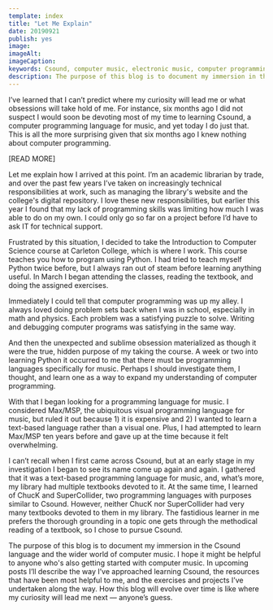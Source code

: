 ```yaml
---
template: index
title: "Let Me Explain"
date: 20190921
publish: yes
image:
imageAlt:
imageCaption:
keywords: Csound, computer music, electronic music, computer programming, Python, SuperCollider, Max/MSP
description: The purpose of this blog is to document my immersion in the world of computer music.  I hope it might be helpful to anyone who's also getting started with computer music.  In upcoming posts I’ll describe the way I’ve approached learning Csound, the resources that have been most beneficial to me, and the exercises and projects I’ve undertaken along the way.  How this blog will evolve over time is like where my curiosity will lead me next — anyone’s guess.
---
```

I’ve learned that I can’t predict where my curiosity will lead me or what obsessions will take hold of me. For instance, six months ago I did not suspect I would soon be devoting most of my time to learning Csound, a computer programming language for music, and yet today I do just that. This is all the more surprising given that six months ago I knew nothing about computer programming.

[READ MORE]

Let me explain how I arrived at this point. I’m an academic librarian by trade, and over the past few years I’ve taken on increasingly technical responsibilities at work, such as managing the library's website and the college's digital repository. I love these new responsibilities, but earlier this year I found that my lack of programming skills was limiting how much I was able to do on my own. I could only go so far on a project before I’d have to ask IT for technical support.

Frustrated by this situation, I decided to take the Introduction to Computer Science course at Carleton College, which is where I work. This course teaches you how to program using Python. I had tried to teach myself Python twice before, but I always ran out of steam before learning anything useful. In March I began attending the classes, reading the textbook, and doing the assigned exercises.

Immediately I could tell that computer programming was up my alley. I always loved doing problem sets back when I was in school, especially in math and physics. Each problem was a satisfying puzzle to solve. Writing and debugging computer programs was satisfying in the same way.

And then the unexpected and sublime obsession materialized as though it were the true, hidden purpose of my taking the course. A week or two into learning Python it occurred to me that there must be programming languages specifically for music. Perhaps I should investigate them, I thought, and learn one as a way to expand my understanding of computer programming.

With that I began looking for a programming language for music. I considered Max/MSP, the ubiquitous visual programming language for music, but ruled it out because 1) it is expensive and 2) I wanted to learn a text-based language rather than a visual one. Plus, I had attempted to learn Max/MSP ten years before and gave up at the time because it felt overwhelming.

I can’t recall when I first came across Csound, but at an early stage in my investigation I began to see its name come up again and again. I gathered that it was a text-based programming language for music, and, what’s more, my library had multiple textbooks devoted to it. At the same time, I learned of ChucK and SuperCollider, two programming languages with purposes similar to Csound. However, neither ChucK nor SuperCollider had very many textbooks devoted to them in my library. The fastidious learner in me prefers the thorough grounding in a topic one gets through the methodical reading of a textbook, so I chose to pursue Csound.

The purpose of this blog is to document my immersion in the Csound language and the wider world of computer music. I hope it might be helpful to anyone who's also getting started with computer music. In upcoming posts I’ll describe the way I’ve approached learning Csound, the resources that have been most helpful to me, and the exercises and projects I’ve undertaken along the way. How this blog will evolve over time is like where my curiosity will lead me next — anyone’s guess.